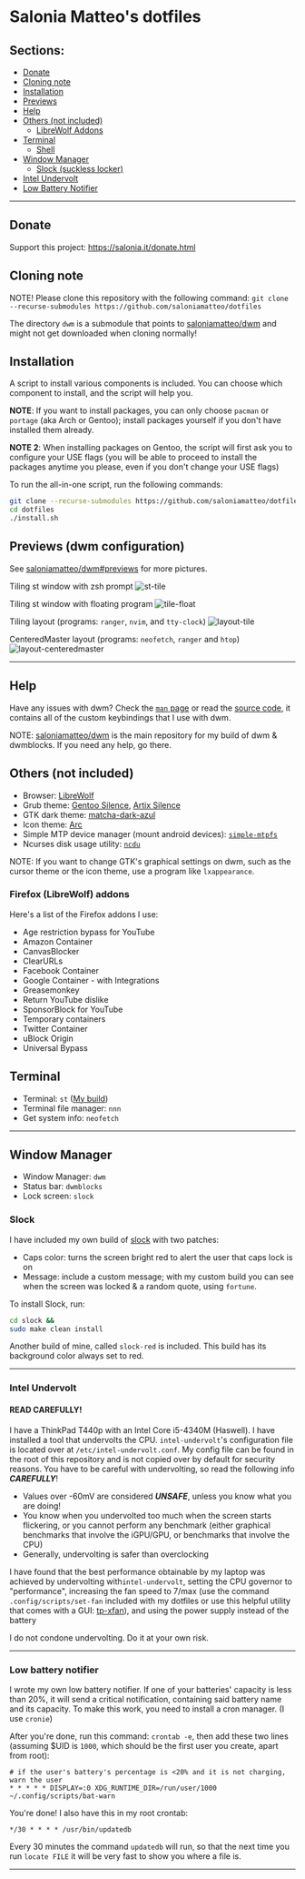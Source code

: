 # Salonia Matteo's dotfiles
## Sections:
- [Donate](#donate)
- [Cloning note](#cloning-note)
- [Installation](#installation)
- [Previews](#previews)
- [Help](#help)
- [Others (not included)](#others-not-included)
	- [LibreWolf Addons](#librewolf-addons)
- [Terminal](#terminal)
	- [Shell](#shell)
- [Window Manager](#window-manager)
	- [Slock (suckless locker)](#slock)
- [Intel Undervolt](#intel-undervolt)
- [Low Battery Notifier](#low-battery-notifier)

***

## Donate
Support this project: https://salonia.it/donate.html

## Cloning note
NOTE! Please clone this repository with the following command:
`git clone --recurse-submodules https://github.com/saloniamatteo/dotfiles`

The directory `dwm` is a submodule that points to
[saloniamatteo/dwm](https://github.com/saloniamatteo/dwm)
and might not get downloaded when cloning normally!

## Installation
A script to install various components is included.
You can choose which component to install, and the script will help you.

**NOTE**: If you want to install packages, you can only choose `pacman` or `portage`
(aka Arch or Gentoo); install packages yourself if you don't have installed them already.

**NOTE 2**: When installing packages on Gentoo, the script will first ask you to
configure your USE flags (you will be able to proceed to install the
packages anytime you please, even if you don't change your USE flags)

To run the all-in-one script, run the following commands:

```bash
git clone --recurse-submodules https://github.com/saloniamatteo/dotfiles
cd dotfiles
./install.sh
```

## Previews (dwm configuration)

See [saloniamatteo/dwm#previews](https://github.com/saloniamatteo/dwm#previews) for more pictures.

Tiling st window with zsh prompt
![st-tile](https://raw.githubusercontent.com/saloniamatteo/dwm/master/Previews/preview-st.png)

Tiling st window with floating program
![tile-float](https://raw.githubusercontent.com/saloniamatteo/dwm/master/Previews/preview-floating-win.png)

Tiling layout (programs: `ranger`, `nvim`, and `tty-clock`)
![layout-tile](https://raw.githubusercontent.com/saloniamatteo/dwm/master/Previews/layouts-tile.png)

CenteredMaster layout (programs: `neofetch`, `ranger` and `htop`)
![layout-centeredmaster](https://raw.githubusercontent.com/saloniamatteo/dwm/master/Previews/layouts-centeredmaster.png)

***

## Help
Have any issues with dwm? Check the [`man` page](https://github.com/saloniamatteo/dwm/blob/master/dwm.1)
or read the [source code](https://github.com/saloniamatteo/dwm/blob/master/config.h),
it contains all of the custom keybindings that I use with dwm.

NOTE: [saloniamatteo/dwm](https://github.com/saloniamatteo/dwm) is the main repository
for my build of dwm & dwmblocks. If you need any help, go there.

## Others (not included)
- Browser: [LibreWolf](https://librewolf.net)
- Grub theme: [Gentoo Silence](https://github.com/saloniamatteo/gentoo-silence), [Artix Silence](https://aur.archlinux.org/packages/artix-silence-grub-theme-git)
- GTK dark theme: [matcha-dark-azul](https://github.com/vinceliuice/matcha-gtk-theme)
- Icon theme: [Arc](https://github.com/horst3180/arc-icon-theme)
- Simple MTP device manager (mount android devices): [`simple-mtpfs`](https://wiki.archlinux.org/index.php/Media_Transfer_Protocol#simple-mtpfs)
- Ncurses disk usage utility: [`ncdu`](https://dev.yorhel.nl/ncdu)

NOTE: If you want to change GTK's graphical settings on dwm,
such as the cursor theme or the icon theme, use a program like `lxappearance`.

### Firefox (LibreWolf) addons
Here's a list of the Firefox addons I use:
- Age restriction bypass for YouTube
- Amazon Container
- CanvasBlocker
- ClearURLs
- Facebook Container
- Google Container - with Integrations
- Greasemonkey
- Return YouTube dislike
- SponsorBlock for YouTube
- Temporary containers
- Twitter Container
- uBlock Origin
- Universal Bypass

## Terminal
- Terminal: `st` ([My build](https://github.com/saloniamatteo/st))
- Terminal file manager: `nnn`
- Get system info: `neofetch`

***

## Window Manager
- Window Manager: `dwm`
- Status bar: `dwmblocks` 
- Lock screen: `slock` 

### Slock
I have included my own build of [slock](https://tools.suckless.org/slock) with two patches:

- Caps color: turns the screen bright red to alert the user that caps lock is on
- Message: include a custom message; with my custom build you can see when the screen was locked & a random quote, using `fortune`.

To install Slock, run:

```bash
cd slock &&
sudo make clean install
```

Another build of mine, called `slock-red` is included.
This build has its background color always set to red.

***

### Intel Undervolt

#### READ CAREFULLY!

I have a ThinkPad T440p with an Intel Core i5-4340M (Haswell). I have installed a tool that undervolts the CPU. `intel-undervolt`'s configuration file is located over at `/etc/intel-undervolt.conf`. My config file can be found in the root of this repository and is not copied over by default for security reasons. You have to be careful with undervolting, so read the following info ***CAREFULLY***!

- Values over -60mV are considered ***UNSAFE***, unless you know what you are doing!
- You know when you undervolted too much when the screen starts flickering, or you cannot perform any benchmark (either graphical benchmarks that involve the iGPU/GPU, or benchmarks that involve the CPU)
- Generally, undervolting is safer than overclocking

I have found that the best performance obtainable by my laptop was achieved by
undervolting with`intel-undervolt`,
setting the CPU governor to "performance",
increasing the fan speed to 7/max (use the command `.config/scripts/set-fan` included with my dotfiles
or use this helpful utility that comes with a GUI: [tp-xfan](https://github.com/saloniamatteo/tp-xfan)),
and using the power supply instead of the battery

I do not condone undervolting. Do it at your own risk.

***

### Low battery notifier
I wrote my own low battery notifier. If one of your batteries' capacity is less than 20%, it will send a critical notification, containing said battery name and its capacity. To make this work, you need to install a cron manager. (I use `cronie`)

After you're done, run this command: `crontab -e`, then add these two lines
(assuming $UID is `1000`, which should be the first user you create, apart from root):

```
# if the user's battery's percentage is <20% and it is not charging, warn the user
* * * * * DISPLAY=:0 XDG_RUNTIME_DIR=/run/user/1000 ~/.config/scripts/bat-warn
```

You're done! I also have this in my root crontab:

`*/30 * * * * /usr/bin/updatedb`

Every 30 minutes the command `updatedb` will run, so that the next time you run `locate FILE` it will be very fast to show you where a file is.

***

